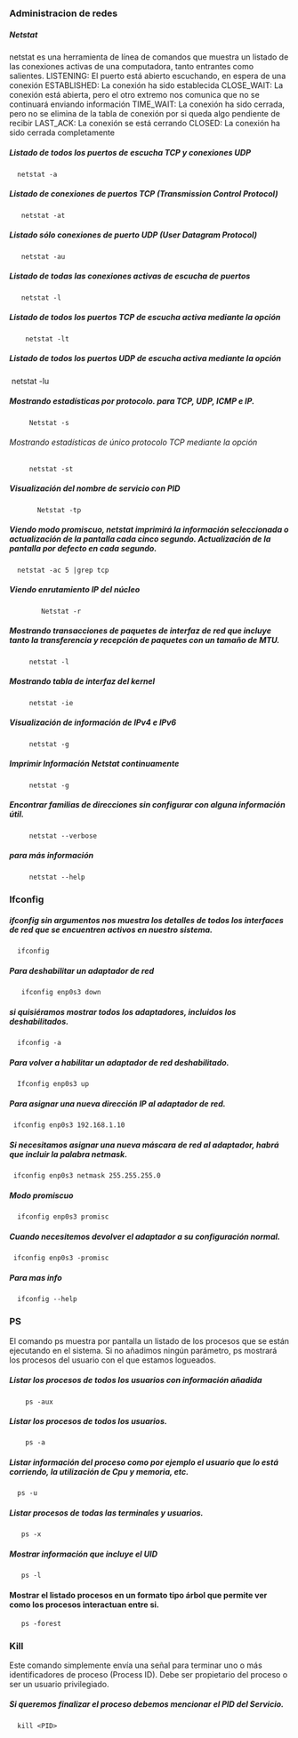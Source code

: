 ### Administracion de redes

##### Netstat
netstat es una herramienta de línea de comandos que muestra un listado de las conexiones activas de una computadora, tanto entrantes como salientes.
LISTENING: El puerto está abierto escuchando, en espera de una conexión
ESTABLISHED: La conexión ha sido establecida
CLOSE_WAIT: La conexión está abierta, pero el otro extremo nos comunica que no se continuará enviando información
TIME_WAIT: La conexión ha sido cerrada, pero no se elimina de la tabla de conexión por si queda algo pendiente de recibir
LAST_ACK: La conexión se está cerrando
CLOSED: La conexión ha sido cerrada completamente

##### Listado de todos los puertos de escucha TCP y conexiones UDP
      netstat -a 
##### Listado de conexiones de puertos TCP  (Transmission Control Protocol) 
       netstat -at


##### Listado sólo conexiones de puerto UDP (User Datagram Protocol) 
       netstat -au

##### Listado de todas las conexiones activas de escucha de puertos 
       netstat -l

##### Listado de todos los puertos TCP de escucha activa mediante la opción
        netstat -lt 

##### Listado de todos los puertos UDP de escucha activa mediante la opción
 netstat -lu

##### Mostrando estadísticas por protocolo.  para TCP, UDP, ICMP e IP. 

         Netstat -s

###### Mostrando estadísticas de único protocolo TCP mediante la opción 

         netstat -st

##### Visualización del nombre de servicio con PID

           Netstat -tp

##### Viendo modo promiscuo, netstat imprimirá la información seleccionada o actualización de la pantalla cada cinco segundo. Actualización de la pantalla por defecto en cada segundo.

      netstat -ac 5 |grep tcp

##### Viendo enrutamiento IP del núcleo
            Netstat -r

#####  Mostrando transacciones de paquetes de interfaz de red que incluye tanto la transferencia y recepción de paquetes con un tamaño de MTU.

         netstat -l 

##### Mostrando tabla de interfaz del kernel

         netstat -ie 

##### Visualización de información de IPv4 e IPv6

         netstat -g

##### Imprimir Información Netstat continuamente

         netstat -g

##### Encontrar familias de direcciones sin configurar con alguna información útil.

         netstat --verbose
 
##### para más información 

         netstat --help 

### Ifconfig 

##### ifconfig sin argumentos nos muestra los detalles de todos los interfaces de red que se encuentren activos en nuestro sistema.
  
      ifconfig 

 #####  Para deshabilitar un adaptador de red

       ifconfig enp0s3 down
 
 #####  si quisiéramos mostrar todos los adaptadores, incluidos los deshabilitados.
      
      ifconfig -a 

 ##### Para volver a habilitar un adaptador de red deshabilitado.

      Ifconfig enp0s3 up
##### Para asignar una nueva dirección IP al adaptador de red.
   
     ifconfig enp0s3 192.168.1.10

##### Si necesitamos asignar una nueva máscara de red al adaptador, habrá que incluir la palabra netmask.
    
     ifconfig enp0s3 netmask 255.255.255.0

##### Modo promiscuo 

      ifconfig enp0s3 promisc


##### Cuando necesitemos devolver el adaptador a su configuración normal.

     ifconfig enp0s3 -promisc

##### Para mas info 
      
      ifconfig --help


### PS 
  El comando ps muestra por pantalla un listado de los procesos que se están ejecutando en el sistema.
  Si no añadimos ningún parámetro, ps mostrará los procesos del usuario con el que estamos logueados.
  
#####  Listar los procesos de todos los usuarios con información añadida
    
        ps -aux 

##### Listar los procesos de todos los usuarios.
    
        ps -a 

##### Listar información del proceso como por ejemplo el usuario que lo está corriendo, la utilización de Cpu y memoria, etc.
      
      ps -u 

##### Listar procesos de todas las terminales y usuarios.

       ps -x

##### Mostrar información que incluye el UID    
    
       ps -l

#### Mostrar el listado procesos en un formato tipo árbol que permite ver como los procesos interactuan entre si.
  
       ps -forest

###  Kill

  Este comando simplemente envía una señal para terminar uno o más identificadores de proceso (Process ID). Debe ser propietario del proceso o ser un usuario privilegiado.

      

##### Si queremos finalizar el proceso  debemos mencionar el PID del Servicio.

      kill <PID>